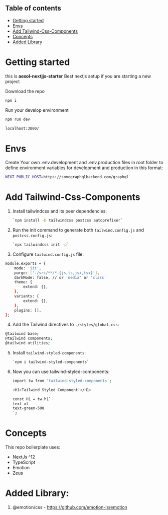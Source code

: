 ## Table of contents
* [Getting started](#getting-started)
* [Envs](#envs)
* [Add Tailwind-Css-Components](#add-tailwind-css-components)
* [Concepts](#concepts)
* [Added Library](#added-library)

# Getting started

this is **aexol-nextjjs-starter**
Best nextjs setup if you are starting a new project 

Download the repo

```sh
npm i
```

Run your develop environment

```sh
npm run dev
```

```sh
localhost:3000/
```

# Envs

Create Your own .env.development and .env.production files in root folder to define environment variables for development and production in this format:

```sh
NEXT_PUBLIC_HOST=https://somegraphqlbackend.com/graphql
```

# Add Tailwind-Css-Components

1. Install tailwindcss and its peer dependencies: 
    ```sh
    `npm install -D tailwindcss postcss autoprefixer`
    ```
2. Run the init command to generate both `tailwind.config.js` and `postcss.config.js`: 
    ```sh
    `npx tailwindcss init -p`
    ```

3. Configure `tailwind.config.js` file: 
```sh
module.exports = {
    mode: 'jit',
    purge: ['./src/**/*.{js,ts,jsx,tsx}'],
    darkMode: false, // or 'media' or 'class'
    theme: {
        extend: {},
    },
    variants: {
        extend: {},
    },
    plugins: [],
};
```
4. Add the Tailwind directives to `./styles/global.css`:
```sh
@tailwind base;
@tailwind components;
@tailwind utilities;
```

5. Install `tailwind-styled-components`:
    ```sh
    `npm i tailwind-styled-components`
    ```

6. Now you can use tailwind-styled-components:
    ```sh
    import tw from 'tailwind-styled-components';
    ```
    ```sh
    <H1>Tailwind Styled Component!</H1>
    ```
    ```sh
    const H1 = tw.h1`
    text-xl
    text-green-500
    `;
    ```

# Concepts

This repo boilerplate uses: 
- NextJs ^12
- TypeScript
- Emotion
- Zeus

# Added Library:

1. @emotion/css - https://github.com/emotion-js/emotion
